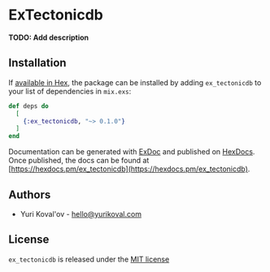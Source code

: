 # ExTectonicdb

**TODO: Add description**

## Installation

If [available in Hex](https://hex.pm/docs/publish), the package can be installed
by adding `ex_tectonicdb` to your list of dependencies in `mix.exs`:

```elixir
def deps do
  [
    {:ex_tectonicdb, "~> 0.1.0"}
  ]
end
```

Documentation can be generated with [ExDoc](https://github.com/elixir-lang/ex_doc)
and published on [HexDocs](https://hexdocs.pm). Once published, the docs can
be found at [https://hexdocs.pm/ex_tectonicdb](https://hexdocs.pm/ex_tectonicdb).

## Authors

* Yuri Koval'ov - hello@yurikoval.com

## License

`ex_tectonicdb` is released under the [MIT license](LICENSE.md)
